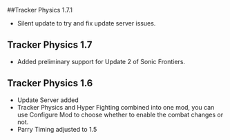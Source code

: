 ##Tracker Physics 1.7.1 
- Silent update to try and fix update server issues.

## Tracker Physics 1.7
- Added preliminary support for Update 2 of Sonic Frontiers.

## Tracker Physics 1.6
- Update Server added
- Tracker Physics and Hyper Fighting combined into one mod, you can use Configure Mod to choose whether to enable the combat changes or not.
- Parry Timing adjusted to 1.5
